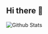 ## Hi there 👋
<td>
      <img
        align="left"
        src="https://github-readme-stats.vercel.app/api/top-langs/?username=Giu-11&theme=dark&hide_border=false&include_all_commits=true&count_private=true&layout=compact"
        alt="Github Stats"
      />
    </td>
<!--
**Giu-11/Giu-11** is a ✨ _special_ ✨ repository because its `README.md` (this file) appears on your GitHub profile.

Here are some ideas to get you started:

- 🔭 I’m currently working on ...
- 🌱 I’m currently learning ...
- 👯 I’m looking to collaborate on ...
- 🤔 I’m looking for help with ...
- 💬 Ask me about ...
- 📫 How to reach me: ...
- 😄 Pronouns: ...
- ⚡ Fun fact: ...
-->

